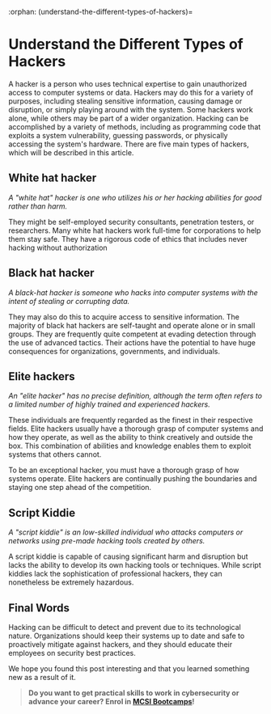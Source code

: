 :orphan:
(understand-the-different-types-of-hackers)=

# Understand the Different Types of Hackers

A hacker is a person who uses technical expertise to gain unauthorized access to computer systems or data. Hackers may do this for a variety of purposes, including stealing sensitive information, causing damage or disruption, or simply playing around with the system. Some hackers work alone, while others may be part of a wider organization. Hacking can be accomplished by a variety of methods, including as programming code that exploits a system vulnerability, guessing passwords, or physically accessing the system's hardware. There are five main types of hackers, which will be described in this article.

## White hat hacker

*A "white hat" hacker is one who utilizes his or her hacking abilities for good rather than harm.*

They might be self-employed security consultants, penetration testers, or researchers. Many white hat hackers work full-time for corporations to help them stay safe. They have a rigorous code of ethics that includes never hacking without authorization

## Black hat hacker

*A black-hat hacker is someone who hacks into computer systems with the intent of stealing or corrupting data.*

They may also do this to acquire access to sensitive information. The majority of black hat hackers are self-taught and operate alone or in small groups. They are frequently quite competent at evading detection through the use of advanced tactics. Their actions have the potential to have huge consequences for organizations, governments, and individuals.

## Elite hackers

*An "elite hacker" has no precise definition, although the term often refers to a limited number of highly trained and experienced hackers.*

These individuals are frequently regarded as the finest in their respective fields. Elite hackers usually have a thorough grasp of computer systems and how they operate, as well as the ability to think creatively and outside the box. This combination of abilities and knowledge enables them to exploit systems that others cannot.

To be an exceptional hacker, you must have a thorough grasp of how systems operate. Elite hackers are continually pushing the boundaries and staying one step ahead of the competition.

## Script Kiddie

*A "script kiddie" is an low-skilled individual who attacks computers or networks using pre-made hacking tools created by others.*

A script kiddie is capable of causing significant harm and disruption but lacks the ability to develop its own hacking tools or techniques. While script kiddies lack the sophistication of professional hackers, they can nonetheless be extremely hazardous.

## Final Words

Hacking can be difficult to detect and prevent due to its technological nature. Organizations should keep their systems up to date and safe to proactively mitigate against hackers, and they should educate their employees on security best practices.

We hope you found this post interesting and that you learned something new as a result of it.

> **Do you want to get practical skills to work in cybersecurity or advance your career? Enrol in [MCSI Bootcamps](https://www.mosse-institute.com/bootcamps.html)!**